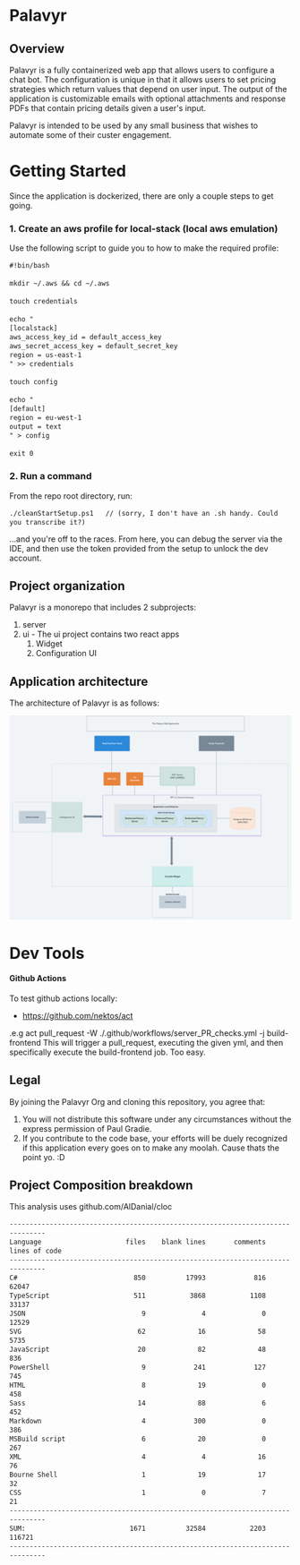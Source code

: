 # Palavyr


## Overview

Palavyr is a fully containerized web app that allows users to configure a chat bot. The configuration is unique in that it allows users to set pricing strategies which return values that depend on user input. The output of the application is customizable emails with optional attachments and response PDFs that contain pricing details given a user's input.

Palavyr is intended to be used by any small business that wishes to automate some of their custer engagement.

# Getting Started

Since the application is dockerized, there are only a couple steps to get going.

### 1. Create an aws profile for local-stack (local aws emulation)

Use the following script to guide you to how to make the required profile:

```
#!bin/bash

mkdir ~/.aws && cd ~/.aws

touch credentials

echo "
[localstack]
aws_access_key_id = default_access_key
aws_secret_access_key = default_secret_key
region = us-east-1
" >> credentials

touch config

echo "
[default]
region = eu-west-1
output = text
" > config

exit 0
```

### 2. Run a command

From the repo root directory, run:

```
./cleanStartSetup.ps1   // (sorry, I don't have an .sh handy. Could you transcribe it?)
```

...and you're off to the races. From here, you can debug the server via the IDE, and then use the token provided from the setup to unlock the dev account.

## Project organization

Palavyr is a monorepo that includes 2 subprojects:

1. server
1. ui - The ui project contains two react apps
   1. Widget
   2. Configuration UI


## Application architecture

The architecture of Palavyr is as follows:

![Palavyr](./assets/architecture.PNG)

# Dev Tools

#### Github Actions

To test github actions locally:
 - https://github.com/nektos/act

.e.g act pull_request -W ./.github/workflows/server_PR_checks.yml -j build-frontend
This will trigger a pull_request, executing the given yml, and then specifically execute the build-frontend job. Too easy.


## Legal

By joining the Palavyr Org and cloning this repository, you agree that:

 1. You will not distribute this software under any circumstances without the express permission of Paul Gradie.
 2. If you contribute to the code base, your efforts will be duely recognized if this application every goes on to make any moolah. Cause thats the point yo. :D

## Project Composition breakdown

This analysis uses github.com/AlDanial/cloc

```
-------------------------------------------------------------------------------
Language                     files    blank lines       comments  lines of code
-------------------------------------------------------------------------------
C#                             850          17993            816          62047
TypeScript                     511           3868           1108          33137
JSON                             9              4              0          12529
SVG                             62             16             58           5735
JavaScript                      20             82             48            836
PowerShell                       9            241            127            745
HTML                             8             19              0            458
Sass                            14             88              6            452
Markdown                         4            300              0            386
MSBuild script                   6             20              0            267
XML                              4              4             16             76
Bourne Shell                     1             19             17             32
CSS                              1              0              7             21
-------------------------------------------------------------------------------
SUM:                          1671          32584           2203         116721
-------------------------------------------------------------------------------
```